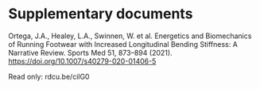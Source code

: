 # Supplementary documents 

Ortega, J.A., Healey, L.A., Swinnen, W. et al. Energetics and Biomechanics of Running Footwear with Increased Longitudinal Bending Stiffness: A Narrative Review. Sports Med 51, 873–894 (2021). https://doi.org/10.1007/s40279-020-01406-5

Read only: rdcu.be/cilG0 
